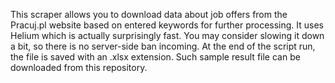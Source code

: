 This scraper allows you to download data about job offers from the Pracuj.pl website based on entered keywords for further processing. It uses Helium which is actually surprisingly fast. You may consider slowing it down a bit, so there is no server-side ban incoming. At the end of the script run, the file is saved with an .xlsx extension. Such sample result file can be downloaded from this repository.
